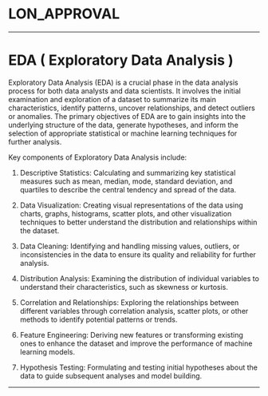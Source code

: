 # LON_APPROVAL
----------------------------------------------
# EDA ( Exploratory Data Analysis )

Exploratory Data Analysis (EDA) is a crucial phase in the data analysis process for both data analysts and data scientists. It involves the initial examination and exploration of a dataset to summarize its main characteristics, identify patterns, uncover relationships, and detect outliers or anomalies. The primary objectives of EDA are to gain insights into the underlying structure of the data, generate hypotheses, and inform the selection of appropriate statistical or machine learning techniques for further analysis.

Key components of Exploratory Data Analysis include:

1. Descriptive Statistics: Calculating and summarizing key statistical measures such as mean, median, mode, standard deviation, and quartiles to describe the central tendency and spread of the data.

2. Data Visualization: Creating visual representations of the data using charts, graphs, histograms, scatter plots, and other visualization techniques to better understand the distribution and relationships within the dataset.

3. Data Cleaning: Identifying and handling missing values, outliers, or inconsistencies in the data to ensure its quality and reliability for further analysis.

4. Distribution Analysis: Examining the distribution of individual variables to understand their characteristics, such as skewness or kurtosis.

5. Correlation and Relationships: Exploring the relationships between different variables through correlation analysis, scatter plots, or other methods to identify potential patterns or trends.

6. Feature Engineering: Deriving new features or transforming existing ones to enhance the dataset and improve the performance of machine learning models.

7. Hypothesis Testing: Formulating and testing initial hypotheses about the data to guide subsequent analyses and model building.


---------------------------------------------------
